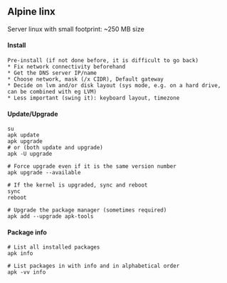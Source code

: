 ## Alpine linx
Server linux with small footprint: ~250 MB size<br>

#### Install
```
Pre-install (if not done before, it is difficult to go back)
* Fix network connectivity beforehand
* Get the DNS server IP/name
* Choose network, mask (/x CIDR), Default gateway
* Decide on lvm and/or disk layout (sys mode, e.g. on a hard drive, can be combined with eg LVM)
* Less important (swing it): keyboard layout, timezone

```

#### Update/Upgrade
```
su
apk update
apk upgrade
# or (both update and upgrade)
apk -U upgrade

# Force upgrade even if it is the same version number
apk upgrade --available

# If the kernel is upgraded, sync and reboot
sync
reboot

# Upgrade the package manager (sometimes required)
apk add --upgrade apk-tools

```

#### Package info
```
# List all installed packages
apk info

# List packages in with info and in alphabetical order
apk -vv info
```
